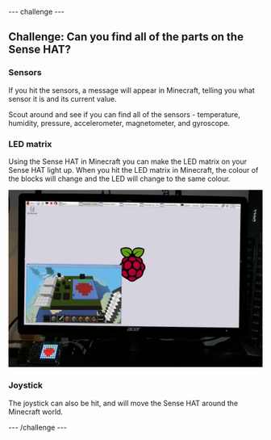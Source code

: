 --- challenge ---

## Challenge: Can you find all of the parts on the Sense HAT?

### Sensors

If you hit the sensors, a message will appear in Minecraft, telling you what sensor it is and its current value.

Scout around and see if you can find all of the sensors - temperature, humidity, pressure, accelerometer, magnetometer, and gyroscope.

### LED matrix

Using the Sense HAT in Minecraft you can make the LED matrix on your Sense HAT light up. When you hit the LED matrix in Minecraft, the colour of the blocks will change and the LED will change to the same colour.

![Sense HAT LED Matrix](images/astropimcled.png)

### Joystick

The joystick can also be hit, and will move the Sense HAT around the Minecraft world. 

--- /challenge ---


